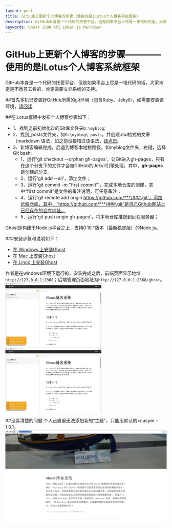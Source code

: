 ```yaml
---
layout: post
title: GitHub上更新个人博客的步骤（使用的是iLotus个人博客系统框架）
description: GitHub本身是一个代码的托管平台，但是如果平台上尽是一堆代码的话，大家肯定是不愿意去看的，肯定需要文档系统的支持。
keywords: Ghost JSON API Ember.js Markdown
---
```


# GitHub上更新个人博客的步骤————使用的是iLotus个人博客系统框架

GitHub本身是一个代码的托管平台，但是如果平台上尽是一堆代码的话，大家肯定是不愿意去看的，肯定需要文档系统的支持。

##首先本机已安装好GitHub所需的git环境（包含Ruby、Jekyll），如需要安装该环境，[请阅读](http://www.bytetown.net/2014/08/27/001-setup-an-own-blog-on-github.html).

##在iLotus框架中发布个人博客步骤如下：

* 1、找到之前初始化过的Git库文件夹`D:\myblog`;
* 2、找到_posts文件夹，如`D:\myblog\_posts`，并创建.md格式的文章（markdown 语法，如之前没接错过该语法，[请点击](http://www.bytetown.net/2014/08/26/002-about-markdown.html);
* 3、新博客编辑完成，后退到博客本地根路径，如myblog文件夹，右键，选择Git bash;
	* 1、运行'git checkout --orphan gh-pages'，让Git进入gh-pages，只有在这个分支下的文件才会被GitHub的Jekyll引擎处理，其中，**gh-pages**是创建的分支。
    * 2、运行'git add --all'，添加文件；
	* 3、运行'git commit -m "first commit"'，完成本地仓库的创建，其中“first commit”是文件的备注说明，可任意备注；
	* 4、运行'git remote add origin https://github.com/***/###.git'，添加远程仓库，其中，“https://github.com/***/###.git”是自己Github网站上已经存在的仓库地址。
	* 5、运行'git push origin gh-pages'，将本地仓库推送到远程服务器；

Ghost是构建于Node.js平台之上，支持0.10.*版本（最新稳定版）的Node.js。

###安装步骤和说明如下：

* [在 Windows 上安装Ghost](http://docs.ghostchina.com/zh/installation/windows/)
* [在 Mac 上安装Ghost](http://docs.ghostchina.com/zh/installation/mac/)
* [在 Linux 上安装Ghost](http://docs.ghostchina.com/zh/installation/linux/)

作者是在windows环境下运行的，安装完成之后，前端页面显示地址`http://127.0.0.1:2368`；后端管理页面地址为`http://127.0.0.1:2368/ghost`。
<img src='/img/ghost_win_index.jpg' width='300' height='200'>
<img src='/img/ghost_win_manage.jpg' width='300' height='200'>

##没弄清楚的问题
个人设置里无法添加新的“主题”，只能用默认的>casper - 1.0.1。
<img src='/img/ghost_win_1.jpg'>